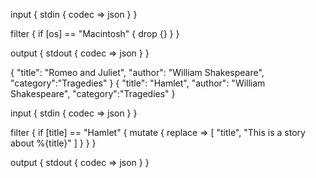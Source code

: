 input {
  stdin {
    codec => json
  }
}

filter {
  if [os] == "Macintosh" {
    drop {}
  }
}

output {
  stdout {
    codec => json
  }
}


{ "title": "Romeo and Juliet", "author": "William Shakespeare", "category":"Tragedies" }
{ "title": "Hamlet", "author": "William Shakespeare", "category":"Tragedies" }


input {
  stdin { codec => json }
}

filter {
  if [title] == "Hamlet" {
    mutate {
      replace => [ "title", "This is a story about %{title}" ]
    }
  }
}

output {
  stdout { codec => json }
}
